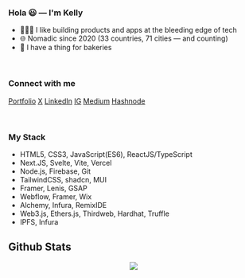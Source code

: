
### Hola 😃 — I'm Kelly

- 👩🏻‍💻 I like building products and apps at the bleeding edge of tech
- 🌐 Nomadic since 2020 (33 countries, 71 cities — and counting)
- 🥐 I have a thing for bakeries

<br/>

### Connect with me
[Portfolio](https://www.kellykim.xyz/)
[X](https://twitter.com/kellykim_xyz)
[LinkedIn](https://linkedin.com/in/kellyswkim)
[IG](https://instagram.com/kellykim_xyz)
[Medium](https://medium.com/@kellykimxyz)
[Hashnode](https://hashnode.com/@https://kellykim.hashnode.dev) 
  
<br/>  


### My Stack
- HTML5, CSS3, JavaScript(ES6), ReactJS/TypeScript
- Next.JS, Svelte, Vite, Vercel
- Node.js, Firebase, Git
- TailwindCSS, shadcn, MUI
- Framer, Lenis, GSAP
- Webflow, Framer, Wix
- Alchemy, Infura, RemixIDE
- Web3.js, Ethers.js, Thirdweb, Hardhat, Truffle
- IPFS, Infura


## Github Stats  
<div align="center"><img src="https://github-readme-stats.vercel.app/api?username=kk-im&show_icons=true&count_private=true&hide_border=true" align="center" /></div>  

<br/>
